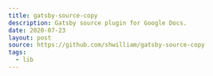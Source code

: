 ```yaml
---
title: gatsby-source-copy
description: Gatsby source plugin for Google Docs.
date: 2020-07-23
layout: post
source: https://github.com/shwilliam/gatsby-source-copy
tags:
  - lib
---
```

